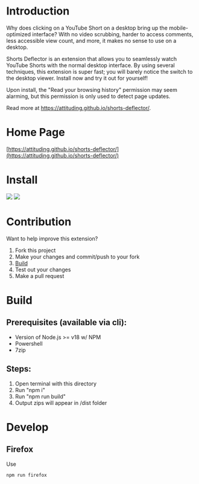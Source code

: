 # Introduction
Why does clicking on a YouTube Short on a desktop bring up the mobile-optimized interface? With no video scrubbing, harder to access comments, less accessible view count, and more, it makes no sense to use on a desktop.

Shorts Deflector is an extension that allows you to seamlessly watch YouTube Shorts with the normal desktop interface. By using several techniques, this extension is super fast; you will barely notice the switch to the desktop viewer. Install now and try it out for yourself!

Upon install, the "Read your browsing history" permission may seem alarming, but this permission is only used to detect page updates. 

Read more at https://attituding.github.io/shorts-deflector/.

# Home Page
[https://attituding.github.io/shorts-deflector/](https://attituding.github.io/shorts-deflector/)

# Install
[![](https://user-images.githubusercontent.com/585534/107280622-91a8ea80-6a26-11eb-8d07-77c548b28665.png)](https://chrome.google.com/webstore/detail/shorts-deflector/gilmponliddppjjcfjmanmmfgiilikhg) [![](https://user-images.githubusercontent.com/585534/107280546-7b9b2a00-6a26-11eb-8f9f-f95932f4bfec.png)](https://addons.mozilla.org/firefox/addon/shorts-deflector/)

# Contribution
Want to help improve this extension?

1) Fork this project
2) Make your changes and commit/push to your fork
3) [Build](#build)
4) Test out your changes
5) Make a pull request

# Build
## Prerequisites (available via cli):
- Version of Node.js >= v18 w/ NPM
- Powershell
- 7zip

## Steps:
1) Open terminal with this directory
2) Run "npm i"
3) Run "npm run build"
4) Output zips will appear in /dist folder

# Develop
## Firefox
Use
```
npm run firefox
```